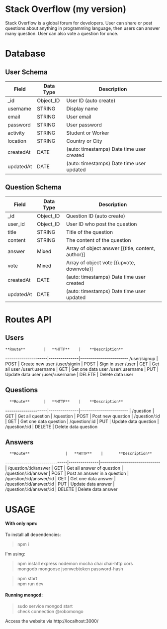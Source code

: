 # Stack Overflow (my version)

Stack Overflow is a global forum for developers. User can share or post questions about anything in programming language, then users can answer many question. User can also vote a question for once.


# Database

## User Schema

  **Field**  |  **Data Type**  |              **Description**
-------------|-----------------|-------------------------------------------
| _id        | Object_ID       | User ID (auto create)
| username   | STRING          | Display name
| email      | STRING          | User email
| password   | STRING          | User password
| activity   | STRING          | Student or Worker
| location   | STRING          | Country or City
| createdAt  | DATE            | (auto: timestamps) Date time user created
| updatedAt  | DATE            | (auto: timestamps) Date time user updated

## Question Schema

  **Field**  |  **Data Type**  |                **Description**
-------------|-----------------|--------------------------------------------------
| _id        | Object_ID       | Question ID (auto create)                         
| user_id    | Object_ID       | User ID who post the question    
| title      | STRING          | Title of the question                    
| content    | STRING          | The content of the question              
| answer     | Mixed           | Array of object answer [{title, content, author}]
| vote       | Mixed           | Array of object vote [{upvote, downvote}]
| createdAt  | DATE            | (auto: timestamps) Date time user created
| updatedAt  | DATE            | (auto: timestamps) Date time user updated

# Routes API

## Users

    **Route**        |   **HTTP**    |    **Description**
---------------------|---------------|------------------------
/user/signup         | POST          | Create new user
/user/signin         | POST          | Sign in user
/user                | GET           | Get all user
/user/:username      | GET           | Get one data user
/user/:username      | PUT           | Update data user
/user/:username      | DELETE        | Delete data user

## Questions

      **Route**      |   **HTTP**    |    **Description**
---------------------|---------------|------------------------
| /question          | GET           | Get all question
| /question          | POST          | Post new question
| /question/:id      | GET           | Get one data question
| /question/:id      | PUT           | Update data question
| /question/:id      | DELETE        | Delete data question

## Answers

      **Route**                |   **HTTP**    |       **Description**
-------------------------------|---------------|------------------------------
| /question/:id/answer         | GET           | Get all answer of question
| /question/:id/answer         | POST          | Post an answer in a question
| /question/:id/answer/:id     | GET           | Get one data answer
| /question/:id/answer/:id     | PUT           | Update data answer
| /question/:id/answer/:id     | DELETE        | Delete data answer

# **USAGE**
#### With only npm:

To install all dependencies:
> npm i <br>

I'm using:
>npm install express nodemon mocha chai chai-http cors <br>
>mongodb mongoose jsonwebtoken password-hash<br>

>npm start <br>
>npm run dev <br>

#### Running mongod:
> sudo service mongod start <br>
> check connection @robomongo <br>

Access the website via http://localhost:3000/
